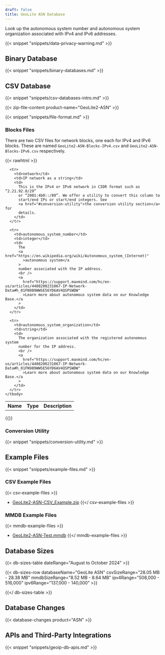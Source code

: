 ```yaml
---
draft: false
title: GeoLite ASN Database
---
```


Look up the autonomous system number and autonomous system organization
associated with IPv4 and IPv6 addresses.

{{< snippet "snippets/data-privacy-warning.md" >}}

## Binary Database

{{< snippet "snippets/binary-databases.md" >}}

## CSV Database

{{< snippet "snippets/csv-databases-intro.md" >}}

{{< zip-file-content product-name="GeoLite2-ASN" >}}

{{< snippet "snippets/file-format.md" >}}

### Blocks Files

There are two CSV files for network blocks, one each for IPv4 and IPv6 blocks.
These are named `GeoLite2-ASN-Blocks-IPv4.csv` and
`GeoLite2-ASN-Blocks-IPv6.csv` respectively.

{{< rawhtml >}}

<div class="table">
  <table>
    <tbody>
      <tr>
        <th>Name</th>
        <th>Type</th>
        <th>Description</th>
      </tr>

      <tr>
        <td>network</td>
        <td>IP network as a string</td>
        <td>
          This is the IPv4 or IPv6 network in CIDR format such as “2.21.92.0/29”
          or “2001:4b0::/80”. We offer a utility to convert this column to
          start/end IPs or start/end integers. See
          <a href="#conversion-utility">the conversion utility section</a> for
          details.
        </td>
      </tr>

      <tr>
        <td>autonomous_system_number</td>
        <td>integer</td>
        <td>
          The
          <a href="https://en.wikipedia.org/wiki/Autonomous_system_(Internet)"
            >autonomous system</a
          >
          number associated with the IP address.
          <br />
          <a
            href="https://support.maxmind.com/hc/en-us/articles/4408200231067-IP-Network-Data#h_01FN989WWSE56YD6AV4QSPSWDW"
            >Learn more about autonomous system data on our Knowledge Base.</a
          >
        </td>
      </tr>

      <tr>
        <td>autonomous_system_organization</td>
        <td>string</td>
        <td>
          The organization associated with the registered autonomous system
          number for the IP address.
          <br />
          <a
            href="https://support.maxmind.com/hc/en-us/articles/4408200231067-IP-Network-Data#h_01FN989WWSE56YD6AV4QSPSWDW"
            >Learn more about autonomous system data on our Knowledge Base.</a
          >
        </td>
      </tr>
    </tbody>
  </table>
</div>
{{</ rawhtml >}}

### Conversion Utility

{{< snippet "snippets/conversion-utility.md" >}}

## Example Files

{{< snippet "snippets/example-files.md" >}}

### CSV Example Files

{{< csv-example-files >}}

- [GeoLite2-ASN-CSV_Example.zip](/static/GeoLite2-ASN-CSV_Example.zip)
  {{</ csv-example-files >}}

### MMDB Example Files

{{< mmdb-example-files >}}

- [GeoLite2-ASN-Test.mmdb](https://github.com/maxmind/MaxMind-DB/blob/main/test-data/GeoLite2-ASN-Test.mmdb)
  {{</ mmdb-example-files >}}

## Database Sizes

<!-- prettier-ignore-start -->
{{< db-sizes-table dateRange="August to October 2024" >}}

  {{< db-sizes-row
  databaseName="GeoLite ASN"
  csvSizeRange="28.05 MB - 28.38 MB"
  mmdbSizeRange="8.52 MB - 8.64 MB"
  ipv4Range="508,000 - 516,000"
  ipv6Range="137,000 - 140,000" >}}

{{</ db-sizes-table >}}
<!-- prettier-ignore-end -->

## Database Changes

{{< database-changes product="ASN" >}}

## APIs and Third-Party Integrations

{{< snippet "snippets/geoip-db-apis.md" >}}

